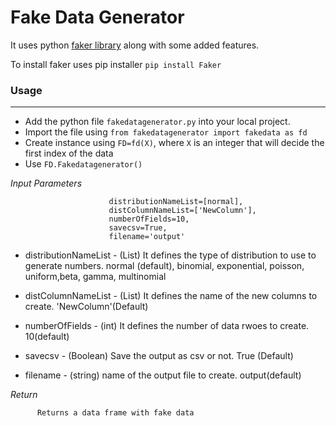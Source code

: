 # Fake Data Generator

It uses python [faker library](https://pypi.org/project/Faker/) along with some added features.

To install faker uses pip installer `pip install Faker`

### Usage
----
* Add the python file `fakedatagenerator.py` into your local project.
* Import the file using `from fakedatagenerator import fakedata as fd`
* Create instance using `FD=fd(X)`, where `X` is an integer that will decide the first index of the data
* Use `FD.Fakedatagenerator()`

_Input Parameters_


                          distributionNameList=[normal], 
                          distColumnNameList=['NewColumn'], 
                          numberOfFields=10,
                          savecsv=True,
                          filename='output'
     
* distributionNameList - (List) It defines the type of distribution to use to generate numbers.
                         normal (default), binomial, exponential, poisson, uniform,beta, gamma, multinomial
                         
* distColumnNameList - (List) It defines the name of the new columns to create.
                       'NewColumn'(Default)
   
* numberOfFields - (int) It defines the number of data rwoes to create.
                   10(default)
            
* savecsv - (Boolean) Save the output as csv or not.
            True (Default)
          
* filename - (string) name of the output file to create.
             output(default)
             

_Return_

          Returns a data frame with fake data
